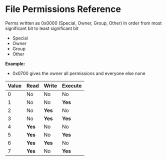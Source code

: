# File Permissions Reference

Perms written as 0x0000 (Special, Owner, Group, Other)
In order from most significant bit to least significant bit
  - Special
  - Owner
  - Group 
  - Other  

**Example:**
  - 0x0700 gives the owner all permissions and everyone else none


| Value | Read | Write | Execute |
| - | - | - | - |
| 0 | No | No | No |
| 1 | No | No | **Yes** |
| 2 | No | **Yes** | No |
| 3 | No | **Yes** | **Yes** |
| 4 | **Yes** | No | No |
| 5 | **Yes** | No | **Yes** |
| 6 | **Yes** | **Yes** | No |
| 7 | **Yes** | No | **Yes** |
